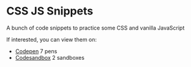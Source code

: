 # CSS JS Snippets

A bunch of code snippets to practice some CSS and vanilla JavaScript

If interested, you can view them on:

- [Codepen](https://codepen.io/samyzog) 7 pens
- [Codesandbox](https://codesandbox.io/u/SamyZog) 2 sandboxes

